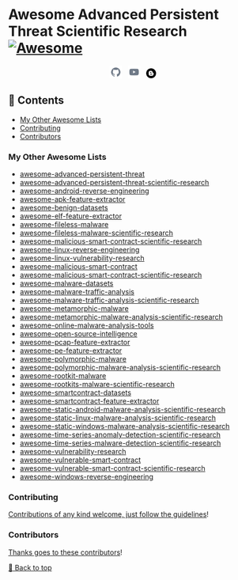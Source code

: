 # Awesome Advanced Persistent Threat Scientific Research [![Awesome](https://awesome.re/badge.svg)](https://awesome.re)

<p align="center">
    <a href="https://github.com/cybersecurity-dev/"><img height="25" src="https://github.com/cybersecurity-dev/cybersecurity-dev/blob/main/assets/github.svg" alt="GitHub"></a>
    &nbsp;
    <a href="https://www.youtube.com/@CyberThreatDefence"><img height="25" src="https://github.com/cybersecurity-dev/cybersecurity-dev/blob/main/assets/youtube.svg" alt="YouTube"></a>
    &nbsp;
    <a href="https://cyberthreatdefence.com/my_awesome_lists"><img height="20" src="https://github.com/cybersecurity-dev/cybersecurity-dev/blob/main/assets/blog.svg" alt="My Awesome Lists"></a>
</p>

## 📖 Contents
- [My Other Awesome Lists](#my-other-awesome-lists)
- [Contributing](#contributing)
- [Contributors](#contributors)

### My Other Awesome Lists
* [awesome-advanced-persistent-threat](https://github.com/cybersecurity-dev/awesome-advanced-persistent-threat)
* [awesome-advanced-persistent-threat-scientific-research](https://github.com/cybersecurity-dev/awesome-advanced-persistent-threat-scientific-research)
* [awesome-android-reverse-engineering](https://github.com/cybersecurity-dev/awesome-android-reverse-engineering)
* [awesome-apk-feature-extractor](https://github.com/cybersecurity-dev/awesome-apk-feature-extractor)
* [awesome-benign-datasets](https://github.com/cybersecurity-dev/awesome-benign-datasets)
* [awesome-elf-feature-extractor](https://github.com/cybersecurity-dev/awesome-elf-feature-extractor)
* [awesome-fileless-malware](https://github.com/cybersecurity-dev/awesome-fileless-malware)
* [awesome-fileless-malware-scientific-research](https://github.com/cybersecurity-dev/awesome-fileless-malware-scientific-research)
* [awesome-malicious-smart-contract-scientific-research](https://github.com/cybersecurity-dev/awesome-malicious-smart-contract-scientific-research)
* [awesome-linux-reverse-engineering](https://github.com/cybersecurity-dev/awesome-linux-reverse-engineering/)
* [awesome-linux-vulnerability-research](https://github.com/cybersecurity-dev/awesome-linux-vulnerability-research)
* [awesome-malicious-smart-contract](https://github.com/cybersecurity-dev/awesome-malicious-smart-contract)
* [awesome-malicious-smart-contract-scientific-research](https://github.com/cybersecurity-dev/awesome-malicious-smart-contract-scientific-research)
* [awesome-malware-datasets](https://github.com/cybersecurity-dev/awesome-malware-datasets)
* [awesome-malware-traffic-analysis](https://github.com/cybersecurity-dev/awesome-malware-traffic-analysis)
* [awesome-malware-traffic-analysis-scientific-research](https://github.com/cybersecurity-dev/awesome-malware-traffic-analysis-scientific-research)
* [awesome-metamorphic-malware](https://github.com/cybersecurity-dev/awesome-metamorphic-malware)
* [awesome-metamorphic-malware-analysis-scientific-research](https://github.com/cybersecurity-dev/awesome-metamorphic-malware-analysis-scientific-research)
* [awesome-online-malware-analysis-tools](https://github.com/cybersecurity-dev/awesome-online-malware-analysis-tools)
* [awesome-open-source-intelligence](https://github.com/cybersecurity-dev/awesome-open-source-intelligence)
* [awesome-pcap-feature-extractor](https://github.com/cybersecurity-dev/awesome-pcap-feature-extractor)
* [awesome-pe-feature-extractor](https://github.com/cybersecurity-dev/awesome-pe-feature-extractor)
* [awesome-polymorphic-malware](https://github.com/cybersecurity-dev/awesome-polymorphic-malware)
* [awesome-polymorphic-malware-analysis-scientific-research](https://github.com/cybersecurity-dev/awesome-polymorphic-malware-analysis-scientific-research)
* [awesome-rootkit-malware](https://github.com/cybersecurity-dev/awesome-rootkit-malware)
* [awesome-rootkits-malware-scientific-research](https://github.com/cybersecurity-dev/awesome-rootkits-malware-scientific-research)
* [awesome-smartcontract-datasets](https://github.com/cybersecurity-dev/awesome-smartcontract-datasets)
* [awesome-smartcontract-feature-extractor](https://github.com/cybersecurity-dev/awesome-smartcontract-feature-extractor)
* [awesome-static-android-malware-analysis-scientific-research](https://github.com/cybersecurity-dev/awesome-static-android-malware-analysis-scientific-research)
* [awesome-static-linux-malware-analysis-scientific-research](https://github.com/cybersecurity-dev/awesome-static-linux-malware-analysis-scientific-research)
* [awesome-static-windows-malware-analysis-scientific-research](https://github.com/cybersecurity-dev/awesome-static-windows-malware-analysis-scientific-research)
* [awesome-time-series-anomaly-detection-scientific-research](https://github.com/cybersecurity-dev/awesome-time-series-anomaly-detection-scientific-research)
* [awesome-time-series-malware-detection-scientific-research](https://github.com/cybersecurity-dev/awesome-time-series-malware-detection-scientific-research)
* [awesome-vulnerability-research](https://github.com/cybersecurity-dev/awesome-vulnerability-research)
* [awesome-vulnerable-smart-contract](https://github.com/cybersecurity-dev/awesome-vulnerable-smart-contract)
* [awesome-vulnerable-smart-contract-scientific-research](https://github.com/cybersecurity-dev/awesome-vulnerable-smart-contract-scientific-research)
* [awesome-windows-reverse-engineering](https://github.com/cybersecurity-dev/awesome-windows-reverse-engineering)

### Contributing

[Contributions of any kind welcome, just follow the guidelines](contributing.md)!

### Contributors

[Thanks goes to these contributors](https://github.com/cybersecurity-dev/awesome-advanced-persistent-threat-scientific-research/graphs/contributors)!

[🔼 Back to top](#awesome-advanced-persistent-threat-scientific-research-)


